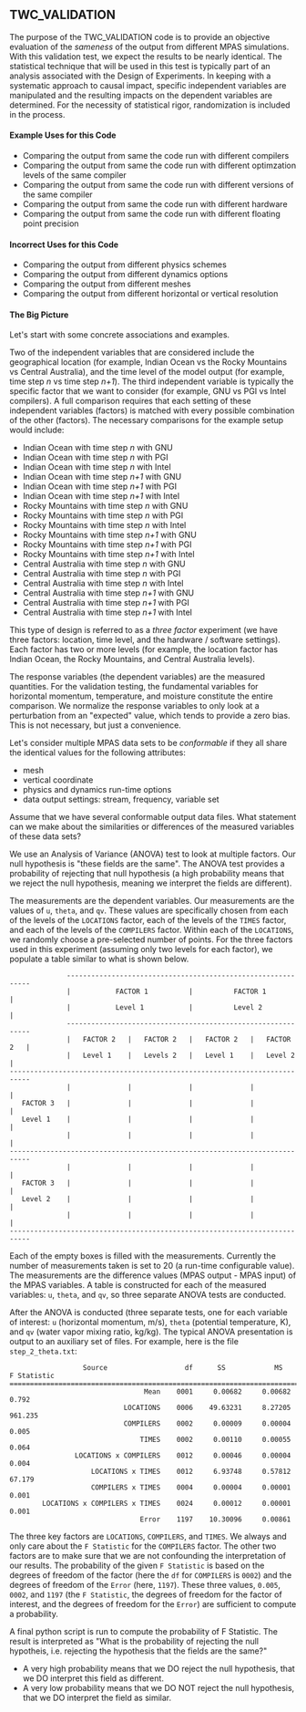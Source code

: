 ## TWC_VALIDATION ##

The purpose of the TWC_VALIDATION code is to provide an objective evaluation of the _sameness_ of the output from different MPAS simulations. With this validation test, we expect the results to be nearly identical. The statistical technique that will be used in this test is typically part of an analysis associated with the Design of Experiments. In keeping with a systematic approach to causal impact, specific independent variables are manipulated and the resulting impacts on the dependent variables are determined. For the necessity of statistical rigor, randomization is included in the process.

#### Example Uses for this Code ####

   - Comparing the output from same the code run with different compilers
   - Comparing the output from same the code run with different optimzation levels of the same compiler
   - Comparing the output from same the code run with different versions of the same compiler
   - Comparing the output from same the code run with different hardware
   - Comparing the output from same the code run with different floating point precision

#### Incorrect Uses for this Code ####

   - Comparing the output from different physics schemes
   - Comparing the output from different dynamics options
   - Comparing the output from different meshes
   - Comparing the output from different horizontal or vertical resolution

#### The Big Picture ####

Let's start with some concrete associations and examples.

Two of the independent variables that are considered include the geographical location (for example, Indian Ocean vs the Rocky Mountains vs Central Australia), and the time level of the model output (for example, time step _n_ vs time step _n+1_). The third independent variable is typically the specific factor that we want to consider (for example, GNU vs PGI vs Intel compilers). A full comparison requires that each setting of these independent variables (factors) is matched with every possible combination of the other (factors). The necessary comparisons for the example setup would include:
   - Indian Ocean with time step _n_ with GNU
   - Indian Ocean with time step _n_ with PGI
   - Indian Ocean with time step _n_ with Intel
   - Indian Ocean with time step _n+1_ with GNU
   - Indian Ocean with time step _n+1_ with PGI
   - Indian Ocean with time step _n+1_ with Intel
   - Rocky Mountains with time step _n_ with GNU
   - Rocky Mountains with time step _n_ with PGI
   - Rocky Mountains with time step _n_ with Intel
   - Rocky Mountains with time step _n+1_ with GNU
   - Rocky Mountains with time step _n+1_ with PGI
   - Rocky Mountains with time step _n+1_ with Intel
   - Central Australia with time step _n_ with GNU
   - Central Australia with time step _n_ with PGI
   - Central Australia with time step _n_ with Intel
   - Central Australia with time step _n+1_ with GNU
   - Central Australia with time step _n+1_ with PGI
   - Central Australia with time step _n+1_ with Intel

This type of design is referred to as a _three factor_ experiment (we have three factors: location, time level, and the hardware / software settings). Each factor has two or more levels (for example, the location factor has Indian Ocean, the Rocky Mountains, and Central Australia levels).

The response variables (the dependent variables) are the measured quantities. For the validation testing, the fundamental variables for horizontal momentum, temperature, and moisture constitute the entire comparison. We normalize the response variables to only look at a perturbation from an "expected" value, which tends to provide a zero bias. This is not necessary, but just a convenience.

Let's consider multiple MPAS data sets to be _conformable_ if they all share the identical values for the following attributes:
   - mesh
   - vertical coordinate 
   - physics and dynamics run-time options
   - data output settings: stream, frequency, variable set
   
Assume that we have several conformable output data files. What statement can we make about the similarities or differences of the measured variables of these data sets?

We use an Analysis of Variance (ANOVA) test to look at multiple factors. Our null hypothesis is "these fields are the same". The ANOVA test provides a probability of rejecting that null hypothesis (a high probability means that we reject the null hypothesis, meaning we interpret the fields are different).

The measurements are the dependent variables. Our measurements are the values of `u`, `theta`, and `qv`. These values are specifically chosen from each of the levels of the `LOCATIONS` factor, each of the levels of the `TIMES` factor, and each of the levels of the `COMPILERS` factor. Within each of the `LOCATIONS`, we randomly choose a pre-selected number of points. For the three factors used in this experiment (assuming only two levels for each factor), we populate a table similar to what is shown below.
```
              -------------------------------------------------------------
              |           FACTOR 1          |          FACTOR 1           |
              |           Level 1           |          Level 2            |
              -------------------------------------------------------------
              |   FACTOR 2   |   FACTOR 2   |   FACTOR 2   |   FACTOR 2   |
              |   Level 1    |   Levels 2   |   Level 1    |   Level 2    |
---------------------------------------------------------------------------
              |              |              |              |              |
   FACTOR 3   |              |              |              |              |
   Level 1    |              |              |              |              |
              |              |              |              |              |
---------------------------------------------------------------------------
              |              |              |              |              |
   FACTOR 3   |              |              |              |              |
   Level 2    |              |              |              |              |
              |              |              |              |              |
---------------------------------------------------------------------------
```
Each of the empty boxes is filled with the measurements. Currently the number of measurements taken is set to 20 (a run-time configurable value). The measurements are the difference values (MPAS output - MPAS input) of the MPAS  variables. A table is constructed for each of the measured variables: `u`, `theta`, and `qv`, so three separate ANOVA tests are conducted.

After the ANOVA is conducted (three separate tests, one for each variable of interest: `u` (horizontal momentum, m/s), `theta` (potential temperature, K), and `qv` (water vapor mixing ratio, kg/kg). The typical ANOVA presentation is output to an auxiliary set of files. For example, here is the file `step_2_theta.txt`:
```
                  Source                   df      SS            MS   F Statistic
==================================================================================
                                 Mean    0001     0.00682     0.00682     0.792
                            LOCATIONS    0006    49.63231     8.27205   961.235
                            COMPILERS    0002     0.00009     0.00004     0.005
                                TIMES    0002     0.00110     0.00055     0.064
                LOCATIONS x COMPILERS    0012     0.00046     0.00004     0.004
                    LOCATIONS x TIMES    0012     6.93748     0.57812    67.179
                    COMPILERS x TIMES    0004     0.00004     0.00001     0.001
        LOCATIONS x COMPILERS x TIMES    0024     0.00012     0.00001     0.001
                                Error    1197    10.30096     0.00861
```
The three key factors are `LOCATIONS`, `COMPILERS`, and `TIMES`. We always and only care about the `F Statistic` for the `COMPILERS` factor. The other two factors are to make sure that we are not confounding the interpretation of our results. The probability of the given `F Statistic` is based on the degrees of freedom of the factor (here the `df` for `COMPILERS` is `0002`) and the degrees of freedom of the `Error` (here, `1197`). These three values, `0.005`, `0002`, and `1197` (the `F Statistic`, the degrees of freedom for the factor of interest, and the degrees of freedom for the `Error`) are sufficient to compute a probability.

A final python script is run to compute the probability of F Statistic. The result is interpreted as "What is the probability of rejecting the null hypotheis, i.e. rejecting the hypothesis that the fields are the same?"

   - A very high probability means that we DO reject the null hypothesis, that we DO interpret this field as different.
   - A very low probability means that we DO NOT reject the null hypothesis, that we DO interpret the field as similar.
